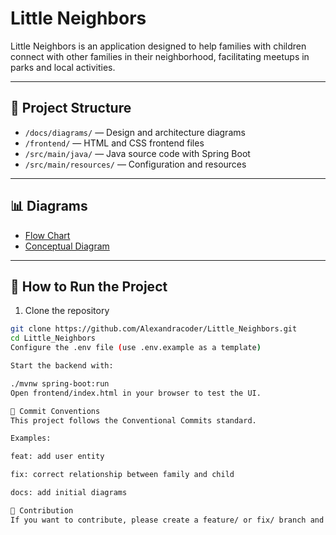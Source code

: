 # Little Neighbors

Little Neighbors is an application designed to help families with children connect with other families in their neighborhood, facilitating meetups in parks and local activities.

---

## 📁 Project Structure

- `/docs/diagrams/` — Design and architecture diagrams  
- `/frontend/` — HTML and CSS frontend files  
- `/src/main/java/` — Java source code with Spring Boot  
- `/src/main/resources/` — Configuration and resources  

---

## 📊 Diagrams

- [Flow Chart](docs/diagrams/FlowChartLittles.drawio.png)  
- [Conceptual Diagram](docs/diagrams/littleconceptualultimo.png)  

---

## 🚀 How to Run the Project

1. Clone the repository  
```bash
git clone https://github.com/Alexandracoder/Little_Neighbors.git
cd Little_Neighbors
Configure the .env file (use .env.example as a template)

Start the backend with:

./mvnw spring-boot:run
Open frontend/index.html in your browser to test the UI.

📝 Commit Conventions
This project follows the Conventional Commits standard.

Examples:

feat: add user entity

fix: correct relationship between family and child

docs: add initial diagrams

🤝 Contribution
If you want to contribute, please create a feature/ or fix/ branch and open a Pull Request.

